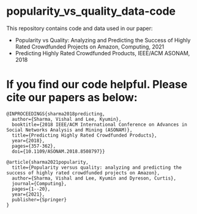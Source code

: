 # popularity_vs_quality_data-code
This repository contains code and data used in our paper: 
+ Popularity vs Quality: Analyzing and Predicting the Success of Highly Rated Crowdfunded Projects on Amazon, Computing, 2021
+ Predicting Highly Rated Crowdfunded Products, IEEE/ACM ASONAM, 2018

# If you find our code helpful. Please cite our papers as below: 

```
@INPROCEEDINGS{sharma2018predicting,
  author={Sharma, Vishal and Lee, Kyumin},
  booktitle={2018 IEEE/ACM International Conference on Advances in Social Networks Analysis and Mining (ASONAM)}, 
  title={Predicting Highly Rated Crowdfunded Products}, 
  year={2018},
  pages={357-362},
  doi={10.1109/ASONAM.2018.8508797}}
  
@article{sharma2021popularity,
  title={Popularity versus quality: analyzing and predicting the success of highly rated crowdfunded projects on Amazon},
  author={Sharma, Vishal and Lee, Kyumin and Dyreson, Curtis},
  journal={Computing},
  pages={1--20},
  year={2021},
  publisher={Springer}
}
```
